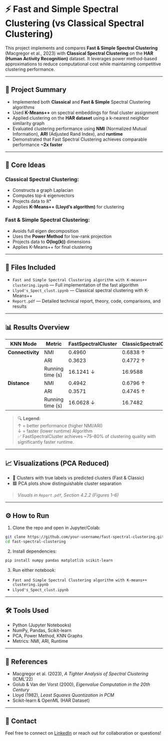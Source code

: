 # ⚡ Fast and Simple Spectral Clustering (vs Classical Spectral Clustering)

This project implements and compares **Fast & Simple Spectral Clustering** (Macgregor et al., 2023) with **Classical Spectral Clustering** on the **HAR (Human Activity Recognition)** dataset. It leverages power method-based approximations to reduce computational cost while maintaining competitive clustering performance.

---

## 🚀 Project Summary

- Implemented both **Classical** and **Fast & Simple** Spectral Clustering algorithms
- Used **K-Means++** on spectral embeddings for final cluster assignment
- Applied clustering on the **HAR dataset** using a k-nearest neighbor similarity graph
- Evaluated clustering performance using **NMI** (Normalized Mutual Information), **ARI** (Adjusted Rand Index), and **runtime**
- Demonstrated that Fast Spectral Clustering achieves comparable performance **~2x faster**

---

## 🧠 Core Ideas

### Classical Spectral Clustering:
- Constructs a graph Laplacian
- Computes top-*k* eigenvectors
- Projects data to ℝᵏ
- Applies **K-Means++ (Lloyd’s algorithm)** for clustering

### Fast & Simple Spectral Clustering:
- Avoids full eigen decomposition
- Uses the **Power Method** for low-rank projection
- Projects data to **O(log(k))** dimensions
- Applies K-Means++ for final clustering

---

## 📂 Files Included

- `Fast and Simple Spectral Clustering algorithm with K-means++ clustering.ipynb` — Full implementation of the fast algorithm
- `Llyod's_Spect_clust.ipynb` — Classical spectral clustering with K-Means++
- `Report.pdf` — Detailed technical report, theory, code, comparisons, and results

---

## 📊 Results Overview

| **KNN Mode**     | **Metric**       | **FastSpectralCluster** | **ClassicSpectralCluster** |
|------------------|------------------|--------------------------|-----------------------------|
| **Connectivity** | NMI              | 0.4960                   | 0.6838 ↑                    |
|                  | ARI              | 0.3623                   | 0.4772 ↑                    |
|                  | Running time (s) | 16.1241 ↓                | 16.9588                     |
| **Distance**     | NMI              | 0.4942                   | 0.6796 ↑                    |
|                  | ARI              | 0.3571                   | 0.4745 ↑                    |
|                  | Running time (s) | 16.0628 ↓                | 16.7482                     |

> 🔍 **Legend:**  
> ↑ = better performance (higher NMI/ARI)  
> ↓ = faster (lower runtime) Algorithm         
> ✅ FastSpectralCluster achieves ~75–80% of clustering quality with significantly faster runtime.

---

## 📈 Visualizations (PCA Reduced)

- 📌 Clusters with true labels vs predicted clusters (Fast & Classic)
- 🟪 PCA plots show distinguishable cluster separation

> *Visuals in `Report.pdf`, Section 4.2.2 (Figures 1–6)*

---

## ⚙️ How to Run

1. Clone the repo and open in Jupyter/Colab:
```bash
git clone https://github.com/your-username/fast-spectral-clustering.git
cd fast-spectral-clustering
```

2. Install dependencies:
```bash
pip install numpy pandas matplotlib scikit-learn
```

3. Run either notebook:
- `Fast and Simple Spectral Clustering algorithm with K-means++ clustering.ipynb`
- `Llyod's_Spect_clust.ipynb`

---

## 🛠 Tools Used

- Python (Jupyter Notebooks)
- NumPy, Pandas, Scikit-learn
- PCA, Power Method, KNN Graphs
- Metrics: NMI, ARI, Runtime

---

## 📘 References

- Macgregor et al. (2023), *A Tighter Analysis of Spectral Clustering* (ICML'22)  
- Golub & Van der Vorst (2000), *Eigenvalue Computation in the 20th Century*  
- Lloyd (1982), *Least Squares Quantization in PCM*  
- Scikit-learn & OpenML (HAR Dataset)

---

## 📩 Contact

Feel free to connect on [LinkedIn](https://www.linkedin.com/in/prannoy-k/) or reach out for collaboration or questions!
